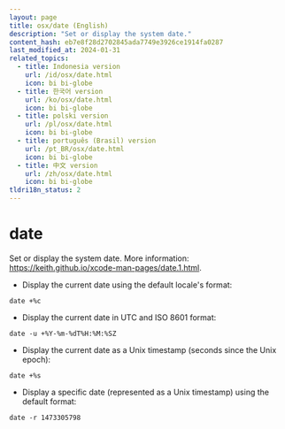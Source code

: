 ```yaml
---
layout: page
title: osx/date (English)
description: "Set or display the system date."
content_hash: eb7e8f28d2702845ada7749e3926ce1914fa0287
last_modified_at: 2024-01-31
related_topics:
  - title: Indonesia version
    url: /id/osx/date.html
    icon: bi bi-globe
  - title: 한국어 version
    url: /ko/osx/date.html
    icon: bi bi-globe
  - title: polski version
    url: /pl/osx/date.html
    icon: bi bi-globe
  - title: português (Brasil) version
    url: /pt_BR/osx/date.html
    icon: bi bi-globe
  - title: 中文 version
    url: /zh/osx/date.html
    icon: bi bi-globe
tldri18n_status: 2
---
```

# date

Set or display the system date.
More information: <https://keith.github.io/xcode-man-pages/date.1.html>.

- Display the current date using the default locale's format:

`date +%c`

- Display the current date in UTC and ISO 8601 format:

`date -u +%Y-%m-%dT%H:%M:%SZ`

- Display the current date as a Unix timestamp (seconds since the Unix epoch):

`date +%s`

- Display a specific date (represented as a Unix timestamp) using the default format:

`date -r 1473305798`
